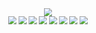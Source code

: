 <div align=center>
  <img src="https://capsule-render.vercel.app/api?type=waving&color=auto&height=200&section=header&text=MinJin's%20Github&fontSize=90" />
</div>
<div align="center">
	<img src="https://img.shields.io/badge/PHP-777BB4?style=flat&logo=PHP&logoColor=white" />
	<img src="https://img.shields.io/badge/Laravel-FF2D20?style=flat&logo=Laravel&logoColor=white" />
	<img src="https://img.shields.io/badge/MariaDB-003545?style=flat&logo=MariaDB&logoColor=white" />
	<img src="https://img.shields.io/badge/JavaScript-F7DF1E?style=flat&logo=CSS3&logoColor=black" />
	<img src="https://img.shields.io/badge/Apache-D22128?style=flat&logo=Apache&logoColor=white" />
	<img src="https://img.shields.io/badge/HTML5-E34F26?style=flat&logo=HTML5&logoColor=white" />
	<img src="https://img.shields.io/badge/CSS3-1572B6?style=flat&logo=CSS3&logoColor=white" />
	<img src="https://img.shields.io/badge/Vue.js-4FC08D?style=flat&logo=Vue.js&logoColor=white" />
</div>
